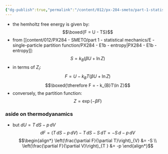 ```yaml
---
{"dg-publish":true,"permalink":"/content/012/px-284-smeto/part-1-statistical-mechanics/e-single-particle-partition-function/px-284-e1c-helmholtz-free-energy/","noteIcon":"1","created":"2024-12-23T22:08:24.981+00:00","updated":"2024-12-23T22:16:49.978+00:00"}
---
```


- the hemholtz free energy is given by:
$$\boxed{F = U - TS}$$
- from [[content/012/PX284 - SMETO/part 1 - statistical mechanics/E - single-particle partition function/PX284 - E1b - entropy\|PX284 - E1b - entropy]]:
$$S = k_{B}(\beta U + \ln  Z)$$
- in terms of $Z_{i}:$ 
$$F = U - k_{B}T (\beta U + \ln Z)$$
$$\boxed{\therefore F = - k_{B}T\ln Z}$$
- conversely, the partition function:
$$Z = \exp(-\beta F)$$
### aside on thermodyanamics
- but $dU = T\,dS - p\,dV$
$$dF = (T\,dS - p\,dV) - T\,dS - S\,dT = -S\,d - p\,dV$$
$$\begin{align*}
	\left(\frac{\partial F}{\partial T}\right)_{V} &=  -S \\
	\left(\frac{\partial F}{\partial V}\right)_{T } &= -p
\end{align*}$$
